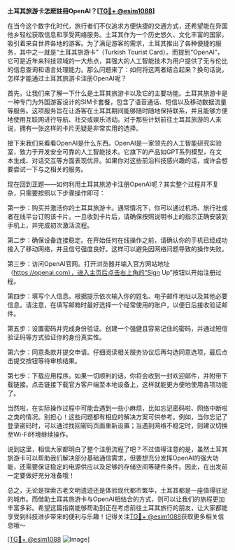 **土耳其旅游卡怎麽註冊OpenAI？[[TG💪+ @esim1088](https://t.me/s/esim1088)]**

在当今这个数字化时代，旅行者们不仅追求方便快捷的交通方式，还希望能在异国他乡轻松获取信息和享受网络服务。土耳其作为一个历史悠久、文化丰富的国家，吸引着来自世界各地的游客。为了满足游客的需求，土耳其推出了各种便捷的服务，其中之一就是“土耳其旅游卡”（Turkish Tourist Card）。而提到“OpenAI”，它可是近年来科技领域的一大热点，其强大的人工智能技术为用户提供了无与伦比的信息查询和语言处理能力。那么问题来了：如何将这两者结合起来？换句话说，怎样才能通过土耳其旅游卡注册OpenAI呢？

首先，让我们来了解一下什么是土耳其旅游卡以及它的主要功能。土耳其旅游卡是一种专门为外国游客设计的SIM卡套餐，包含了语音通话、短信以及移动数据流量等服务。这项服务旨在让游客在土耳其期间能够随时随地保持联系，并且能够方便地使用互联网进行导航、社交或娱乐活动。对于那些计划前往土耳其旅游的人来说，拥有一张这样的卡片无疑是非常实用的选择。

接下来我们来看看OpenAI是什么东西。OpenAI是一家领先的人工智能研究实验室，致力于开发安全可靠的人工智能技术。它旗下的产品如GPT系列模型，在文本生成、对话交互等方面表现优异。如果你对这些前沿科技感兴趣的话，或许会想要尝试一下与之相关的服务。

现在回到正题——如何利用土耳其旅游卡注册OpenAI呢？其实整个过程并不复杂，只需要按照以下步骤操作即可：

第一步：购买并激活你的土耳其旅游卡。通常情况下，你可以通过机场、旅行社或者在线平台订购该卡片。一旦收到卡片后，请确保按照说明书上的指示正确安装到手机上，并完成初次激活流程。

第二步：确保设备连接稳定。在开始任何在线操作之前，请确认你的手机已经成功接入了移动网络，并且信号强度良好。这样可以避免因网络问题导致的操作失败。

第三步：访问OpenAI官网。打开浏览器并输入官方网站地址（https://openai.com），进入主页后点击右上角的“Sign Up”按钮以开始注册过程。

第四步：填写个人信息。根据提示依次输入你的姓名、电子邮件地址以及其他必要信息。请注意，在填写邮箱时最好选择一个经常使用的账户，以便日后接收验证邮件。

第五步：设置密码并完成身份验证。创建一个强健且容易记住的密码，并通过短信验证码等方式验证你的身份真实性。

第六步：同意条款并提交申请。仔细阅读相关服务协议后再勾选同意选项，最后点击提交按钮等待审核结果。

第七步：下载应用程序。如果一切顺利的话，你将会收到一封欢迎邮件，并附带下载链接。点击链接下载官方客户端至本地设备上，这样就能更方便地使用各项功能了。

当然啦，在实际操作过程中可能会遇到一些小麻烦，比如忘记密码啦、网络中断啦之类的情况。别担心！这些问题都有相应的解决方案可供参考。例如，当你忘记了登录密码时，可以通过找回密码页面重新设置；当遇到网络不稳定时，则建议切换至Wi-Fi环境继续操作。

说到这里，相信大家都明白了整个注册流程了吧？不过值得注意的是，虽然土耳其旅游卡可以帮助我们解决部分基础通信需求，但要想充分发挥OpenAI的强大功能，还需要保证稳定的电源供应以及足够的存储空间等硬件条件。因此，在出发前一定要做好充分准备哦！

总之，无论是探索古老文明遗迹还是体验现代都市繁华，土耳其都是一座值得驻足的城市。而借助土耳其旅游卡与OpenAI相结合的方式，则可以让我们的旅程更加丰富多彩。希望这篇指南能够帮助到正在考虑前往土耳其旅行的朋友，让大家都能享受到科技进步带来的便利与乐趣！记得关注[TG💪+ @esim1088](https://t.me/s/esim1088)获取更多相关信息哦～

[[TG💪+ @esim1088](https://t.me/s/esim1088) ![Image](https://i.postimg.cc/4NQfJmqS/Snipaste-2025-05-13-00-14-12.png)]